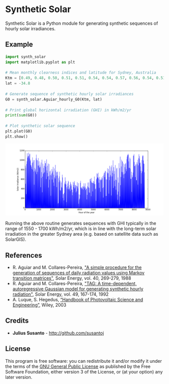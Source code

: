 Synthetic Solar
===============

Synthetic Solar is a Python module for generating synthetic sequences of hourly
solar irradiances.

Example
-------

```python 
import synth_solar
import matplotlib.pyplot as plt

# Mean monthly clearness indices and latitude for Sydney, Australia
Ktm = [0.49, 0.48, 0.50, 0.51, 0.51, 0.54, 0.54, 0.57, 0.56, 0.54, 0.51, 0.51]
lat = -34.8

# Generate sequence of synthetic hourly solar irradiances
G0 = synth_solar.Aguiar_hourly_G0(Ktm, lat)

# Print global horizontal irradiation (GHI) in kWh/m2/yr
print(sum(G0))

# Plot synthetic solar sequence
plt.plot(G0)
plt.show()
```

![screenshot of sample output](/example.png?raw=true)

Running the above routine generates sequences with GHI typically in the range of 1550 - 1700 kWh/m2/yr, which is in line with the long-term solar irradiation in the greater Sydney area (e.g. based on satellite data such as SolarGIS).

References
----------

+ R. Aguiar and M. Collares-Pereira, ["A simple procedure for the generation of sequences of daily radiation values using Markov transition matrices"](http://www.sciencedirect.com/science/article/pii/0038092X88900497), Solar Energy, vol. 40, 269-279, 1988
+ R. Aguiar and M. Collares-Pereira, ["TAG: A time-dependent, autoregressive Gaussian model for generating synthetic hourly radiation"](http://www.sciencedirect.com/science/article/pii/0038092X9290068L), Solar Energy, vol. 49, 167-174, 1992
+ A. Luque, S. Hegedus, [“Handbook of Photovoltaic Science and Engineering”](http://www.wiley.com/WileyCDA/WileyTitle/productCd-0470721693.html), Wiley, 2003

Credits
-------

+ **Julius Susanto** - http://github.com/susantoj

License
-------

This program is free software: you can redistribute it and/or modify
it under the terms of the [GNU General Public License](http://www.gnu.org/copyleft/gpl.html) as published
by the Free Software Foundation, either version 3 of the License,
or (at your option) any later version.